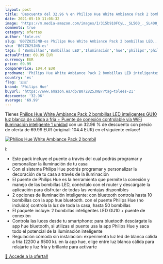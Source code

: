 ```yaml
---
layout: post
title: 'Descuento del 32.96 % en Philips Hue White Ambiance Pack 2 bombil'
date: 2021-05-10 11:08:32
image: 'https://m.media-amazon.com/images/I/315b910FCyL._SL500_._SL400_.jpg'
comments: true
category: ofertas
author: 'tole.es'
slug: 'B07Z825JNB-es Philips Hue White Ambiance Pack 2 bombillas LED...'
sku: 'B07Z825JNB-es'
tags: [ 'Bombillas','Bombillas LED','Iluminación','hue','philips','philips hue', ]
actualPrice: 69.99 EUR
currency: EUR
price: 69.99
comparePrice: 104.4 EUR
prodname: 'Philips Hue White Ambiance Pack 2 bombillas LED inteligentes GU10  luz blanca de cálida a fría + Puente de conexión controlable vía WiFi  iluminación inteligente  1 unidad'
country: 'es'
flag: '🇪🇸'
brand: 'Philips Hue'
buyurl: 'https://www.amazon.es/dp/B07Z825JNB/?tag=tolees-21'
descuento: '32.96'
average: '69.99'
---
```


Tienes [Philips Hue White Ambiance Pack 2 bombillas LED inteligentes GU10  luz blanca de cálida a fría + Puente de conexión controlable vía WiFi  iluminación inteligente  1 unidad](https://www.amazon.es/dp/B07Z825JNB/?tag=tolees-21) con un 32.96 % de descuento con precio de oferta de 69.99 EUR (original: 104.4 EUR) en el siguiente enlace!

[![Philips Hue White Ambiance Pack 2 bombil](https://m.media-amazon.com/images/I/315b910FCyL._SL500_._SL400_.jpg)](https://www.amazon.es/dp/B07Z825JNB/?tag=tolees-21)

ℹ️:

- Este pack incluye el puente a través del cual podrás programar y personalizar la iluminación de tu casa
- Con el sistema Philips Hue podrás programar y personalizar la decoración de tu casa a través de la iluminación
- El puente de Philips Hue es la herramienta que permite la conexión y manejo de las bombillas LED, conéctalo con el router y descárgate la aplicación para disfrutar de todas las ventajas disponibles
- 2 opciones de iluminación inteligente: con bluetooth controla hasta 10 bombillas con la app hue bluetooth. con el puente Philips Hue (no incluido) controla la luz de toda la casa, hasta 50 bombillas
- El paquete incluye: 2 bombillas inteligentes LED GU10 + puente de conexión
- Controla las luces desde tu smartphone: para bluetooth descárgate la app hue bluetooth, si utilizas el puente usa la app Philips Hue y saca todo el potencial de la iluminación inteligente
- Regulación cómoda sin instalación: experimenta luz led de blanca cálida a fría (2200 a 6500 k). en la app hue, elige entre luz blanca cálida para relajarte y luz fría y brillante para activarte

[🛒 Accede a la oferta!!](https://www.amazon.es/dp/B07Z825JNB/?tag=tolees-21)
